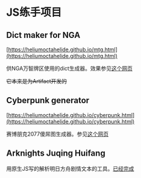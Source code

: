 # JS练手项目

## Dict maker for NGA
[https://heliumoctahelide.github.io/mtg.html](https://heliumoctahelide.github.io/mtg.html)

供NGA万智牌区使用的dict生成器。效果参见[这个网页](https://bbs.nga.cn/read.php?tid=16392227)

~~它本来是为Artifact开发的~~

## Cyberpunk generator
[https://heliumoctahelide.github.io/cyberpunk.html](https://heliumoctahelide.github.io/cyberpunk.html)

赛博朋克2077傻屌图生成器。参见[这个网页](https://bbs.nga.cn/read.php?tid=17545801)

## Arknights Juqing Huifang
用原生JS写的解析明日方舟剧情文本的工具。[已经完成](https://heliumoctahelide.github.io)
